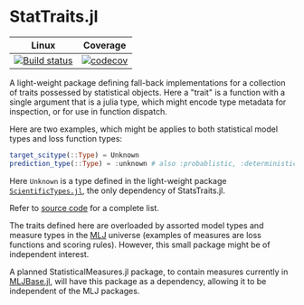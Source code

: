 # StatTraits.jl

|  Linux        | Coverage |
| :-----------: | :------: |
| [![Build status](https://github.com/ablaom/StatisticalTraits.jl/workflows/CI/badge.svg)](https://github.com/ablaom/StatisticalTraits.jl/actions)| [![codecov](https://codecov.io/gh/ablaom/StatisticalTraits.jl/branch/master/graph/badge.svg?token=rh6HnyIKc1)](https://codecov.io/gh/ablaom/StatisticalTraits.jl) |

A light-weight package defining fall-back implementations for a
collection of traits possessed by statistical objects. Here a "trait"
is a function with a single argument that is a julia type, which might
encode type metadata for inspection, or for use in function
dispatch. 

Here are two examples, which might be applies to both statistical
model types and loss function types:

```julia
target_scitype(::Type) = Unknown
prediction_type(::Type) = :unknown # also :probablistic, :deterministic, :interval
```

Here `Unknown` is a type defined in the light-weight package
[`ScientificTypes.jl`](https://github.com/alan-turing-institute/ScientificTypes.jl),
the only dependency of StatsTraits.jl.

Refer to [source code](src/StatisticalTraits.jl) for a complete list.

The traits defined here are overloaded by assorted model types and
measure types in the
[MLJ](https://github.com/alan-turing-institute/MLJ.jl) universe
(examples of measures are loss functions and scoring rules). However,
this small package might be of independent interest.

A planned StatisticalMeasures.jl package, to contain measures
currently in
[MLJBase.jl](https://github.com/alan-turing-institute/MLJBase.jl),
will have this package as a dependency, allowing it to be independent
of the MLJ packages.
	
